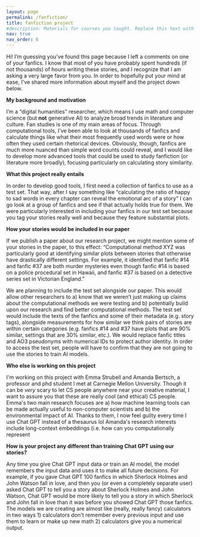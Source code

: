 ```yaml
---
layout: page
permalink: /fanfiction/
title: fanfiction project
#description: Materials for courses you taught. Replace this text with your description.
nav: true
nav_order: 6
---
```


Hi! I’m guessing you’ve found this page because I left a comments on one of your fanfics. I know that most of you have probably spent hundreds (if not thousands) of hours writing these stories, and I recognize that I am asking a very large favor from you. In order to hopefully put your mind at ease, I've shared more information about myself and the project down below.

**My background and motivation**

I’m a “digital humanities” researcher, which means I use math and computer science (but **not** generative AI) to analyze broad trends in literature and culture. Fan studies is one of my main areas of focus. Through computational tools, I’ve been able to look at thousands of fanfics and calculate things like what their most frequently used words were or how often they used certain rhetorical devices. Obviously, though, fanfics are much more nuanced than simple word counts could reveal, and I would like to develop more advanced tools that could be used to study fanfiction (or literature more broadly), focusing particularly on calculating story similarity.

**What this project really entails**

In order to develop good tools, I first need a collection of fanfics to use as a test set. That way, after I say something like “calculating the ratio of happy to sad words in every chapter can reveal the emotional arc of a story” I can go look at a group of fanfics and see if that actually holds true for them. We were particularly interested in including your fanfics in our test set because you tag your stories really well and because they feature substantial plots. 

**How your stories would be included in our paper**

If we publish a paper about our research project, we might mention some of your stories in the paper, to this effect: “Computational method XYZ was particularly good at identifying similar plots between stories that otherwise have drastically different settings. For example, it identified that fanfic #14 and fanfic #37 are both murder mysteries even though fanfic #14 is based on a police procedural set in Hawaii, and fanfic #37 is based on a detective series set in Victorian England.”

We are planning to include the test set alongside our paper. This would allow other researchers to a) know that we weren’t just making up claims about the computational methods we were testing and b) potentially build upon our research and find better computational methods. The test set would include the texts of the fanfics and some of their metadata (e.g. story tags), alongside measurements for how similar we think pairs of stories are within certain categories (e.g. fanfics #14 and #37 have plots that are 90% similar, settings that are 30% similar, etc.). We would replace fanfic titles and AO3 pseudonyms with numerical IDs to protect author identity. In order to access the test set, people will have to confirm that they are not going to use the stories to train AI models.

**Who else is working on this project**

I'm working on this project with Emma Strubell and Amanda Bertsch, a professor and phd student I met at Carnegie Mellon University. Though it can be *very* scary to let CS people anywhere near your creative material, I want to assure you that these are really cool (and ethical) CS people.
Emma's two main research focuses are a) how machine learning tools can be made actually useful to non-computer scientists and b) the environmental impact of AI. Thanks to them, I now feel guilty every time I use Chat GPT instead of a thesaurus lol
Amanda's research interests include long-context embeddings (i.e. how can you computationally represent 

**How is your project any different than training Chat GPT using our stories?**

Any time you give Chat GPT input data or train an AI model, the model remembers the input data and uses it to make all future decisions. For example, if you gave Chat GPT 100 fanfics in which Sherlock Holmes and John Watson fall in love, and then you (or even a completely separate user) asked Chat GPT to tell you a story about Sherlock Holmes and John Watson, Chat GPT would be more likely to tell you a story in which Sherlock and John fall in love than it was before you showed Chat GPT those fanfics. The models we are creating are almost like (really, really fancy) calculators in two ways 1) calculators don't remember every previous input and use them to learn or make up new math 2) calculators give you a numerical output. 



